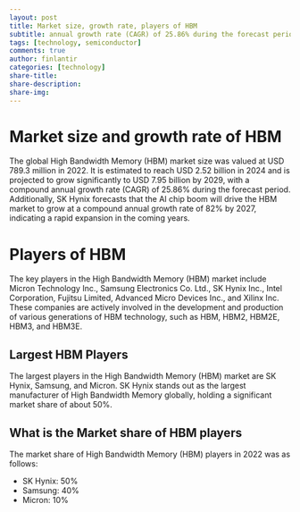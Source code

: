 ```yaml
---
layout: post
title: Market size, growth rate, players of HBM
subtitle: annual growth rate (CAGR) of 25.86% during the forecast period
tags: [technology, semiconductor]
comments: true
author: finlantir
categories: [technology]
share-title:
share-description:
share-img:
---
```



# Market size and growth rate of HBM
The global High Bandwidth Memory (HBM) market size was valued at USD 789.3 million in 2022. It is estimated to reach USD 2.52 billion in 2024 and is projected to grow significantly to USD 7.95 billion by 2029, with a compound annual growth rate (CAGR) of 25.86% during the forecast period. Additionally, SK Hynix forecasts that the AI chip boom will drive the HBM market to grow at a compound annual growth rate of 82% by 2027, indicating a rapid expansion in the coming years.


# Players of HBM
The key players in the High Bandwidth Memory (HBM) market include Micron Technology Inc., Samsung Electronics Co. Ltd., SK Hynix Inc., Intel Corporation, Fujitsu Limited, Advanced Micro Devices Inc., and Xilinx Inc. These companies are actively involved in the development and production of various generations of HBM technology, such as HBM, HBM2, HBM2E, HBM3, and HBM3E. 


## Largest HBM Players
The largest players in the High Bandwidth Memory (HBM) market are SK Hynix, Samsung, and Micron. SK Hynix stands out as the largest manufacturer of High Bandwidth Memory globally, holding a significant market share of about 50%.


## What is the Market share of HBM players
The market share of High Bandwidth Memory (HBM) players in 2022 was as follows:
- SK Hynix: 50%
- Samsung: 40%
- Micron: 10% 